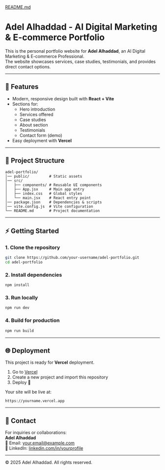 [README.md](https://github.com/user-attachments/files/21928336/README.md)
# Adel Alhaddad - AI Digital Marketing & E-commerce Portfolio

This is the personal portfolio website for **Adel Alhaddad**, an AI Digital Marketing & E-commerce Professional.  
The website showcases services, case studies, testimonials, and provides direct contact options.

---

## 🚀 Features
- Modern, responsive design built with **React + Vite**
- Sections for:
  - Hero introduction
  - Services offered
  - Case studies
  - About section
  - Testimonials
  - Contact form (demo)
- Easy deployment with **Vercel**

---

## 📂 Project Structure
```
adel-portfolio/
│── public/         # Static assets
│── src/
│   ├── components/ # Reusable UI components
│   ├── App.jsx     # Main app entry
│   ├── index.css   # Global styles
│   └── main.jsx    # React entry point
│── package.json    # Dependencies & scripts
│── vite.config.js  # Vite configuration
└── README.md       # Project documentation
```

---

## ⚡ Getting Started

### 1. Clone the repository
```bash
git clone https://github.com/your-username/adel-portfolio.git
cd adel-portfolio
```

### 2. Install dependencies
```bash
npm install
```

### 3. Run locally
```bash
npm run dev
```

### 4. Build for production
```bash
npm run build
```

---

## 🌐 Deployment
This project is ready for **Vercel** deployment.

1. Go to [Vercel](https://vercel.com)
2. Create a new project and import this repository
3. Deploy 🚀

Your site will be live at:
```
https://yourname.vercel.app
```

---

## 📧 Contact
For inquiries or collaborations:  
**Adel Alhaddad**  
📩 Email: your.email@example.com  
🔗 LinkedIn: [linkedin.com/in/yourprofile](https://linkedin.com/in/yourprofile)

---

© 2025 Adel Alhaddad. All rights reserved.
